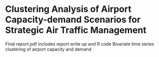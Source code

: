# Clustering Analysis of Airport Capacity-demand Scenarios for Strategic Air Traffic Management

Final report.pdf includes report write up and R code
Bivariate time series clustering of airport capacity and demand
